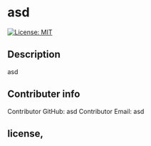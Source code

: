 # asd
[![License: MIT](https://img.shields.io/badge/License-MIT-yellow.svg)](https://opensource.org/licenses/MIT)

## Description
asd

## Contributer info
Contributor GitHub: asd
Contributor Email: asd

## license,

